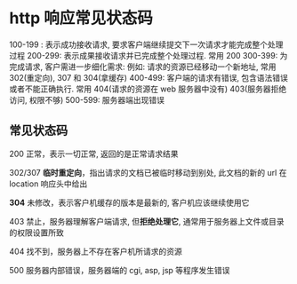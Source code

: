 # http 响应常见状态码

100-199 : 表示成功接收请求, 要求客户端继续提交下一次请求才能完成整个处理过程
200-299: 表示成果接收请求并已完成整个处理过程. 常用 200
300-399: 为完成请求, 客户需进一步细化需求: 例如: 请求的资源已经移动一个新地址, 常用 302(重定向), 307 和 304(拿缓存)
400-499: 客户端的请求有错误, 包含语法错误或者不能正确执行. 常用 404(请求的资源在 web 服务器中没有) 403(服务器拒绝访问, 权限不够)
500-599: 服务器端出现错误

## 常见状态码

200 正常，表示一切正常, 返回的是正常请求结果

302/307 **临时重定向**，指出请求的文档已被临时移动到别处, 此文档的新的 url 在 location 响应头中给出

**304** 未修改，表示客户机缓存的版本是最新的, 客户机应该继续使用它

403 禁止，服务器理解客户端请求, 但**拒绝处理它**, 通常用于服务器上文件或目录的权限设置所致

404 找不到，服务器上不存在客户机所请求的资源

500 服务器内部错误，服务器端的 cgi, asp, jsp 等程序发生错误
